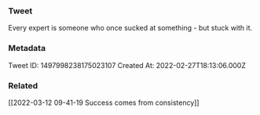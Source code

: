 ### Tweet
Every expert is someone who once sucked at something - but stuck with it.

### Metadata
Tweet ID: 1497998238175023107
Created At: 2022-02-27T18:13:06.000Z

### Related
[[2022-03-12 09-41-19 Success comes from consistency]]

